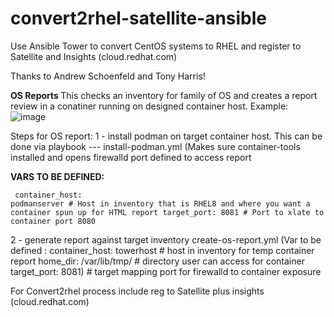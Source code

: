 # convert2rhel-satellite-ansible
Use Ansible Tower to convert CentOS systems to RHEL and register to Satellite and Insights (cloud.redhat.com)

Thanks to Andrew Schoenfeld and Tony Harris!

<B> OS Reports </B>
This checks an inventory for family of OS and creates a report review in a conatiner running on designed container host.
Example:
![image](https://user-images.githubusercontent.com/17077661/120725650-4ca03c80-c48b-11eb-89b1-aca039e95f8b.png)


Steps for OS report:
 1 - install podman on target container host. This can be done via playbook --- install-podman.yml (Makes sure container-tools installed and opens firewalld port defined to access report
     
  <B>VARS TO BE DEFINED: </B>
     <pre class="line-number language-yaml"><code>
     container_host: podmanserver    # Host in inventory that is RHEL8 and where you want a container spun up for HTML report
     target_port: 8081               # Port to xlate to container port 8080 
     </code></pre>
 2 - generate report against target inventory  create-os-report.yml
     (Var to be defined :
      container_host: towerhost  # host in inventory for temp container report
      home_dir: /var/lib/tmp/ # directory user can access for container
      target_port: 8081) # target mapping port for firewalld to container exposure

 For Convert2rhel process include reg to Satellite plus insights (cloud.redhat.com)
 
